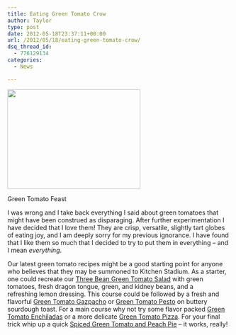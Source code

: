 ```yaml
---
title: Eating Green Tomato Crow
author: Taylor
type: post
date: 2012-05-18T23:37:11+00:00
url: /2012/05/18/eating-green-tomato-crow/
dsq_thread_id:
  - 776129134
categories:
  - News

---
```

<div id="attachment_796" style="width: 310px" class="wp-caption alignright">
  <a href="{{% mediaroot %}}uploads/2012/05/P5130392.jpg" rel="lightbox[779]"><img class="size-medium wp-image-796" title="Green Tomato Dishes" src="{{% mediaroot %}}uploads/2012/05/P5130392-300x225.jpg" alt="" width="300" height="225" srcset="{{% mediaroot %}}uploads/2012/05/P5130392-300x225.jpg 300w, {{% mediaroot %}}uploads/2012/05/P5130392-1024x768.jpg 1024w, {{% mediaroot %}}uploads/2012/05/P5130392-400x300.jpg 400w" sizes="(max-width: 300px) 100vw, 300px" /></a>
  
  <p class="wp-caption-text">
    Green Tomato Feast
  </p>
</div>

I was wrong and I take back everything I said about green tomatoes that might have been construed as disparaging. After further experimentation I have decided that I love them! They are crisp, versatile, slightly tart globes of eating joy, and I am deeply sorry for my previous ignorance. I have found that I like them so much that I decided to try to put them in everything &#8211; and I mean _everything_.

Our latest green tomato recipes might be a good starting point for anyone who believes that they may be summoned to Kitchen Stadium. As a starter, one could recreate our [Three Bean Green Tomato Salad][1] with green tomatoes, fresh dragon tongue, green, and kidney beans, and a refreshing lemon dressing. This course could be followed by a fresh and flavorful [Green Tomato Gazpacho][2] or [Green Tomato Pesto][3] on buttery sourdough toast. For a main course why not try some flavor packed [Green Tomato Enchiladas][4] or a more delicate [Green Tomato Pizza][5]. For your final trick whip up a quick [Spiced Green Tomato and Peach Pie][6] &#8211; it works, really!

 [1]: http://kitchen.coseppi.com/2012/05/green-tomato-bean-salad/ "Green Tomato Bean Salad"
 [2]: http://kitchen.coseppi.com/2012/05/green-tomato-gazpacho/ "Green Tomato Gazpacho"
 [3]: http://kitchen.coseppi.com/2012/05/green-tomato-pesto/ "Green Tomato Pesto"
 [4]: http://kitchen.coseppi.com/2012/05/green-tomatoes-enchiladas/ "Green Tomatoes Enchiladas"
 [5]: http://kitchen.coseppi.com/2012/05/green-tomato-pizza/ "Green Tomato Pizza"
 [6]: http://kitchen.coseppi.com/2012/05/spiced-green-tomato-and-peach-pie/ "Spiced Green Tomato and Peach Pie"